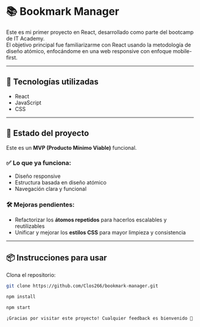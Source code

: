 # 📚 Bookmark Manager

Este es mi primer proyecto en React, desarrollado como parte del bootcamp de IT Academy.  
El objetivo principal fue familiarizarme con React usando la metodología de diseño atómico, enfocándome en una web responsive con enfoque mobile-first.

---

## 🚀 Tecnologías utilizadas

- React
- JavaScript
- CSS

---

## 🧪 Estado del proyecto

Este es un **MVP (Producto Mínimo Viable)** funcional.

### ✅ Lo que ya funciona:

- Diseño responsive
- Estructura basada en diseño atómico
- Navegación clara y funcional

### 🛠️ Mejoras pendientes:

- Refactorizar los **átomos repetidos** para hacerlos escalables y reutilizables
- Unificar y mejorar los **estilos CSS** para mayor limpieza y consistencia

---

## 📦 Instrucciones para usar

Clona el repositorio:

```bash
git clone https://github.com/Clos266/bookmark-manager.git

npm install

npm start

¡Gracias por visitar este proyecto! Cualquier feedback es bienvenido 🙌
```
